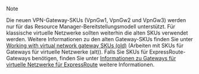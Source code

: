 > [!NOTE]
> Die neuen VPN-Gateway-SKUs (VpnGw1, VpnGw2 und VpnGw3) werden nur für das Resource Manager-Bereitstellungsmodell unterstützt. Für klassische virtuelle Netzwerke sollten weiterhin die alten SKUs verwendet werden. Weitere Informationen zu den alten Gateway-SKUs finden Sie unter [Working with virtual network gateway SKUs (old)](../articles/vpn-gateway/vpn-gateway-about-skus-legacy.md) (Arbeiten mit SKUs für Gateways für virtuelle Netzwerke (alt)). Falls Sie SKUs für ExpressRoute-Gateways benötigen, finden Sie unter [Informationen zu Gateways für virtuelle Netzwerke für ExpressRoute](../articles/expressroute/expressroute-about-virtual-network-gateways.md) weitere Informationen.
>
>
